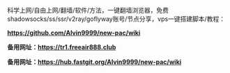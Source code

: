 科学上网/自由上网/翻墙/软件/方法，一键翻墙浏览器，免费shadowsocks/ss/ssr/v2ray/goflyway账号/节点分享，vps一键搭建脚本/教程：
     
**https://github.com/Alvin9999/new-pac/wiki**

**备用网址：https://tr1.freeair888.club**

**备用网址：https://hub.fastgit.org/Alvin9999/new-pac/wiki**
 
     
